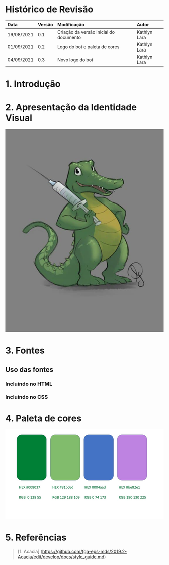 # Histórico de Revisão


| Data   | Versão | Modificação  | Autor  |
| :- | :- | :- | :- |
| 19/08/2021 | 0.1 | Criação da versão inicial do documento | Kathlyn Lara |
| 01/09/2021 | 0.2 | Logo do bot e paleta de cores | Kathlyn Lara |
| 04/09/2021 | 0.3 | Novo logo do bot | Kathlyn Lara |

# 1. Introdução


# 2. Apresentação da Identidade Visual
![img](img/logo.jpg)

# 3. Fontes

## Uso das fontes

### Incluindo no HTML

### Incluindo no CSS

# 4. Paleta de cores
![img](img/paleta.jpg)

<!-- 
## 4.1 Componentes

### 4.1. Botões

### 4.2. Campos de formulários

### 4.3. Navbar
-->

# 5. Referências
>[1. Acacia]
(https://github.com/fga-eps-mds/2019.2-Acacia/edit/develop/docs/style_guide.md)
